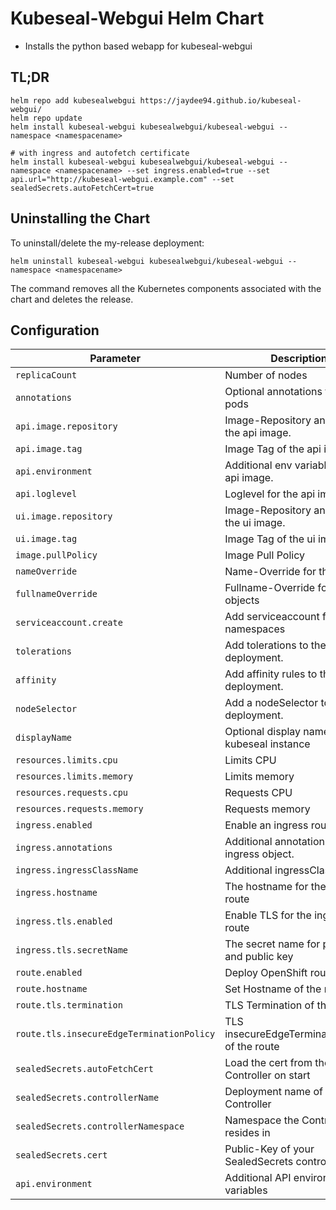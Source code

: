 # Kubeseal-Webgui Helm Chart

* Installs the python based webapp for kubeseal-webgui

## TL;DR
```console
helm repo add kubesealwebgui https://jaydee94.github.io/kubeseal-webgui/
helm repo update
helm install kubeseal-webgui kubesealwebgui/kubeseal-webgui --namespace <namespacename>

# with ingress and autofetch certificate
helm install kubeseal-webgui kubesealwebgui/kubeseal-webgui --namespace <namespacename> --set ingress.enabled=true --set api.url="http://kubeseal-webgui.example.com" --set sealedSecrets.autoFetchCert=true
```

## Uninstalling the Chart

To uninstall/delete the my-release deployment:

```console
helm uninstall kubeseal-webgui kubesealwebgui/kubeseal-webgui --namespace <namespacename>
```

The command removes all the Kubernetes components associated with the chart and deletes the release.

## Configuration

| Parameter                                 | Description                                     | Default                          |
| ----------------------------------------- | ----------------------------------------------- | -------------------------------- |
| `replicaCount`                            | Number of nodes                                 | `1`                              |
| `annotations`                             | Optional annotations for the pods               | `{}`                             |
| `api.image.repository`                    | Image-Repository and name of the api image.     | `kubesealwebgui/api`             |
| `api.image.tag`                           | Image Tag of the api image.                     | `4.2.5`                          |
| `api.environment`                         | Additional env variables for the api image.     | `{}`                             |
| `api.loglevel`                            | Loglevel for the api image.                     | `INFO`                           |
| `ui.image.repository`                     | Image-Repository and name of the ui image.      | `kubesealwebgui/ui`              |
| `ui.image.tag`                            | Image Tag of the ui image.                      | `4.2.5`                          |
| `image.pullPolicy`                        | Image Pull Policy                               | `Always`                         |
| `nameOverride`                            | Name-Override for the objects                   | `""`                             |
| `fullnameOverride`                        | Fullname-Override for the objects               | `""`                             |
| `serviceaccount.create`                   | Add serviceaccount for listing namespaces       | `true`                           |
| `tolerations`                             | Add tolerations to the deployment.              | `[]`                             |
| `affinity`                                | Add affinity rules to the deployment.           | `{}`                             |
| `nodeSelector`                            | Add a nodeSelector to the deployment.           | `{}`                             |
| `displayName`                             | Optional display name for the kubeseal instance | `""`                             |
| `resources.limits.cpu`                    | Limits CPU                                      | `100m`                           |
| `resources.limits.memory`                 | Limits memory                                   | `256Mi`                          |
| `resources.requests.cpu`                  | Requests CPU                                    | `20m`                            |
| `resources.requests.memory`               | Requests memory                                 | `20m`                            |
| `ingress.enabled`                         | Enable an ingress route                         | `false`                          |
| `ingress.annotations`                     | Additional annotations for the ingress object.  | `{}`                             |
| `ingress.ingressClassName`                | Additional ingressClassName.                    | `""`                             |
| `ingress.hostname`                        | The hostname for the ingress route              | `kubeseal-webgui.example.com`    |
| `ingress.tls.enabled`                     | Enable TLS for the ingress route                | `false`                          |
| `ingress.tls.secretName`                  | The secret name for private and public key      | `""`                             |
| `route.enabled`                           | Deploy OpenShift route                          | `false`                          |
| `route.hostname`                          | Set Hostname of the route                       | `""`                             |
| `route.tls.termination`                   | TLS Termination of the route                    | `""`                             |
| `route.tls.insecureEdgeTerminationPolicy` | TLS insecureEdgeTerminationPolicy of the route  | `""`                             |
| `sealedSecrets.autoFetchCert`             | Load the cert from the Controller on start      | `false`                          |
| `sealedSecrets.controllerName`            | Deployment name of the Controller               | `sealed-secrets-controller`      |
| `sealedSecrets.controllerNamespace`       | Namespace the Controller resides in             | `kube-system`                    |
| `sealedSecrets.cert`                      | Public-Key of your SealedSecrets controller     | `""`                             |
| `api.environment`                         | Additional API environment variables            | `{}`                             |
